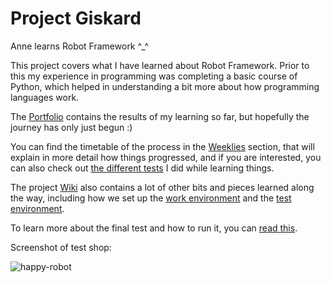 # Project Giskard

Anne learns Robot Framework ^_^

This project covers what I have learned about Robot Framework. Prior to this my experience in programming was completing a basic course of Python, which helped in understanding a bit more about how programming languages work.

The [Portfolio](https://github.com/amauran/project-giskard/tree/main/Portfolio) contains the results of my learning so far, but hopefully the journey has only just begun :)

You can find the timetable of the process in the
[Weeklies](https://github.com/amauran/project-giskard/wiki/Weeklies) section, that will explain in more detail how things progressed, and if you are interested, you can also check out [the different tests](https://github.com/amauran/project-giskard/tree/feature/documents/The%20Learning%20Process) I did while learning things.

The project [Wiki](https://github.com/amauran/project-giskard/wiki) also contains a lot of other bits and pieces learned along the way, including how we set up the [work environment](https://github.com/amauran/project-giskard/wiki/Setting-up-the-work-environment) and the [test environment](https://github.com/amauran/project-giskard/wiki/Setting-up-the-target-environment).

To learn more about the final test and how to run it, you can [read this](https://github.com/amauran/project-giskard/blob/feature/documents/Portfolio/README.md).

Screenshot of test shop:

![happy-robot](https://github.com/amauran/project-giskard/assets/112192399/8c7c79aa-0e99-4179-af4f-352fd8a43004)
